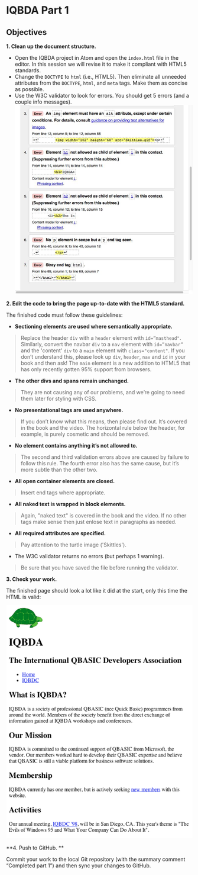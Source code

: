 # IQBDA Part 1

## Objectives

**1. Clean up the document structure.**

* Open the IQBDA project in Atom and open the `index.html` file in the editor. In this session we will revise it to make it compliant with HTML5 standards.
* Change the `DOCTYPE` to `html` (i.e., HTML5). Then eliminate all unneeded attributes from the `DOCTYPE`, `html`, and `meta` tags. Make them as concise as possible.
* Use the W3C validator to look for errors. You should get 5 errors (and a couple info messages).
![](images/part1s1.jpg)

**2. Edit the code to bring the page up-to-date with the HTML5 standard.**

The finished code must follow these guidelines:

* **Sectioning elements are used where semantically appropriate.**
>Replace the header `div` with a `header` element with `id=”masthead"`. Similarly, convert the navbar `div` to a `nav` element with `id=”navbar”` and the 'content' `div` to a `main` element with `class="content"`. If you don’t understand this, please look up `div`, `header`, `nav` and `id` in your book and then ask! The `main` element is a new addition to HTML5 that has only recently gotten 95% support from browsers.

* **The other divs and spans remain unchanged.**
>They are not causing any of our problems, and we’re going to need them later for styling with CSS.

* **No presentational tags are used anywhere.**
>If you don’t know what this means, then please find out. It’s covered in the book and the video. The horizontal rule below the header, for example, is purely cosmetic and should be removed.

* **No element contains anything it’s not allowed to.**
>The second and third validation errors above are caused by failure to follow this rule. The fourth error also has the same cause, but it’s more subtle than the other two.

* **All open container elements are closed.**
>Insert end tags where appropriate.

* **All naked text is wrapped in block elements.**
>Again, "naked text" is covered in the book and the video. If no other tags make sense then just enlose text in paragraphs as needed.

* **All required attributes are specified.**
>Pay attention to the turtle image ('Skittles'). 

* The W3C validator returns no errors (but perhaps 1 warning).
>Be sure that you have saved the file before running the validator.

**3. Check your work.**

The finished page should look a lot like it did at the start, only this time the HTML is valid:

  ![](images/part1s3.png)

**4. Push to GitHub. **

Commit your work to the local Git repository (with the summary comment “Completed part 1”) and then sync your changes to GitHub.
